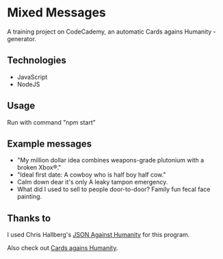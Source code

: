# Mixed Messages

A training project on CodeCademy, an automatic Cards agains Humanity -generator.

## Technologies
* JavaScript
* NodeJS

## Usage

Run with command "npm start"

## Example messages

* "My million dollar idea combines weapons-grade plutonium with a broken Xbox®."
* "Ideal first date: A cowboy who is half boy half cow."
* Calm down dear it's only A leaky tampon emergency.
* What did I used to sell to people door-to-door? Family fun fecal face painting.

## Thanks to

I used Chris Hallberg's [JSON Against Humanity](https://github.com/crhallberg/json-against-humanity/)  for this program.

Also check out [Cards agains Humanity](https://cardsagainsthumanity.com/).



